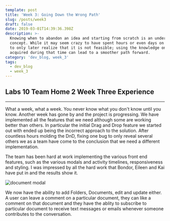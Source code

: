 ```yaml
---
template: post
title: 'Week 3: Going Down the Wrong Path'
slug: /posts/week3
draft: false
date: 2019-03-01T14:39:36.398Z
description: >-
  Knowing when to abandon an idea and starting from scratch is an underrated
  concept. While it may seem crazy to have spent hours or even days on a concept
  to only later realize that it is not feasible; using the knowledge one has
  acquired during that time can lead to a smoother path forward.
category: 'dev_blog, week_3'
tags:
  - dev_blog
  - week_3
---
```

## Labs 10 Team Home 2 Week Three Experience

- - -

What a week, what a week. You never know what you don't know until you know. Another week has gone by and the project is progressing. We have implemented all the features that we need although some are working better than others. In particular the initial Drag and Drop feature we started out with ended up being the incorrect approach to the solution. After countless hours molding the DnD, fixing one bug to only reveal several others we as a team have come to the conclusion that we need a different implementation. 

The team has been hard at work implementing the various front end features, such as the various modals and activity timelines, responsiveness and styling. I was impressed by all the hard work that Bondor, Eileen and Kai have put in and the results show it.

![document modal](/media/modals.png "document modal")

We now have the ability to add Folders, Documents, edit and update either. A user can leave a comment on a particular document, they can like a comment on that document and they have the ablity to subscribe to particular document to receive text messages or emails whenever someone contributes to the conversation.
